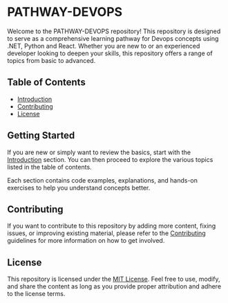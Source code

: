 # PATHWAY-DEVOPS

Welcome to the PATHWAY-DEVOPS repository! This repository is designed to serve as a comprehensive learning pathway for Devops concepts using .NET, Python and React. Whether you are new to or an experienced developer looking to deepen your skills, this repository offers a range of topics from basic to advanced.

## Table of Contents

- [Introduction](Introduction/README.md)
- [Contributing](Contributing.md)
- [License](LICENSE)

## Getting Started

If you are new or simply want to review the basics, start with the [Introduction](Introduction/README.md) section. You can then proceed to explore the various topics listed in the table of contents.

Each section contains code examples, explanations, and hands-on exercises to help you understand concepts better.

## Contributing

If you want to contribute to this repository by adding more content, fixing issues, or improving existing material, please refer to the [Contributing](Contributing.md) guidelines for more information on how to get involved.

## License

This repository is licensed under the [MIT License](LICENSE). Feel free to use, modify, and share the content as long as you provide proper attribution and adhere to the license terms.
